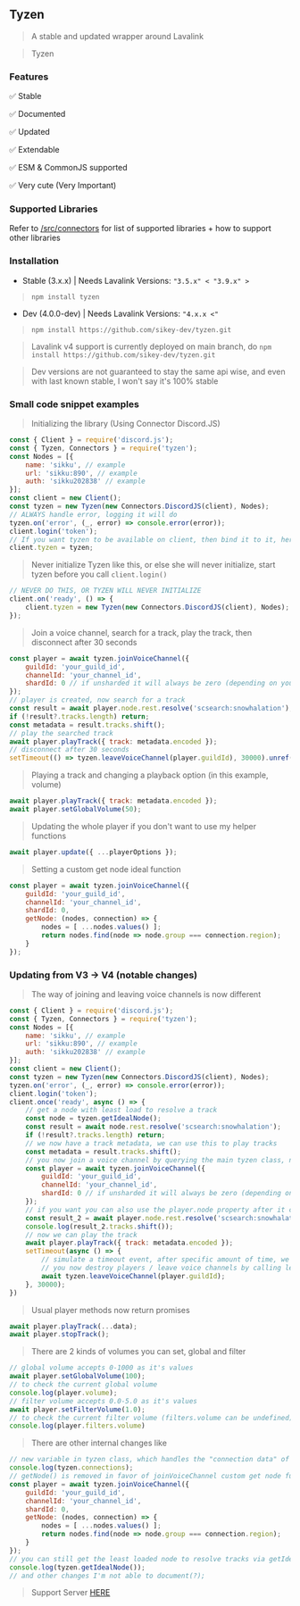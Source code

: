 ## Tyzen

> A stable and updated wrapper around Lavalink

> Tyzen

### Features

✅ Stable

✅ Documented

✅ Updated

✅ Extendable

✅ ESM & CommonJS supported

✅ Very cute (Very Important)

### Supported Libraries

Refer to [/src/connectors](https://github.com/sikey-dev/tyzen/tree/main/src/connectors) for list of supported libraries + how to support other libraries

### Installation

*   Stable (3.x.x) | Needs Lavalink Versions: `"3.5.x" < "3.9.x" >`

> `npm install tyzen`

*   Dev (4.0.0-dev) | Needs Lavalink Versions: `"4.x.x <"`

> `npm install https://github.com/sikey-dev/tyzen.git`

> Lavalink v4 support is currently deployed on main branch, do `npm install https://github.com/sikey-dev/tyzen.git`

> Dev versions are not guaranteed to stay the same api wise, and even with last known stable, I won't say it's 100% stable

### Small code snippet examples

> Initializing the library (Using Connector Discord.JS)
```js
const { Client } = require('discord.js');
const { Tyzen, Connectors } = require('tyzen');
const Nodes = [{
    name: 'sikku', // example
    url: 'sikku:890', // example
    auth: 'sikku202838' // example
}];
const client = new Client();
const tyzen = new Tyzen(new Connectors.DiscordJS(client), Nodes);
// ALWAYS handle error, logging it will do
tyzen.on('error', (_, error) => console.error(error));
client.login('token');
// If you want tyzen to be available on client, then bind it to it, here is one example of it
client.tyzen = tyzen;
```

> Never initialize Tyzen like this, or else she will never initialize, start tyzen before you call `client.login()`
```js
// NEVER DO THIS, OR TYZEN WILL NEVER INITIALIZE
client.on('ready', () => {
    client.tyzen = new Tyzen(new Connectors.DiscordJS(client), Nodes);
});
```

> Join a voice channel, search for a track, play the track, then disconnect after 30 seconds
```js
const player = await tyzen.joinVoiceChannel({
    guildId: 'your_guild_id',
    channelId: 'your_channel_id',
    shardId: 0 // if unsharded it will always be zero (depending on your library implementation)
});
// player is created, now search for a track
const result = await player.node.rest.resolve('scsearch:snowhalation');
if (!result?.tracks.length) return;
const metadata = result.tracks.shift();
// play the searched track
await player.playTrack({ track: metadata.encoded });
// disconnect after 30 seconds
setTimeout(() => tyzen.leaveVoiceChannel(player.guildId), 30000).unref();
```

> Playing a track and changing a playback option (in this example, volume)
```js
await player.playTrack({ track: metadata.encoded });
await player.setGlobalVolume(50);
```

> Updating the whole player if you don\'t want to use my helper functions
```js
await player.update({ ...playerOptions });
```

> Setting a custom get node ideal function
```js
const player = await tyzen.joinVoiceChannel({
    guildId: 'your_guild_id',
    channelId: 'your_channel_id',
    shardId: 0,
    getNode: (nodes, connection) => { 
        nodes = [ ...nodes.values() ];
        return nodes.find(node => node.group === connection.region);
    }
});
```

### Updating from V3 -> V4 (notable changes)

> The way of joining and leaving voice channels is now different
```js
const { Client } = require('discord.js');
const { Tyzen, Connectors } = require('tyzen');
const Nodes = [{
    name: 'sikku', // example
    url: 'sikku:890', // example
    auth: 'sikku202838' // example
}];
const client = new Client();
const tyzen = new Tyzen(new Connectors.DiscordJS(client), Nodes);
tyzen.on('error', (_, error) => console.error(error));
client.login('token');
client.once('ready', async () => {
    // get a node with least load to resolve a track
    const node = tyzen.getIdealNode();
    const result = await node.rest.resolve('scsearch:snowhalation');
    if (!result?.tracks.length) return;
    // we now have a track metadata, we can use this to play tracks
    const metadata = result.tracks.shift();
    // you now join a voice channel by querying the main tyzen class, not on the node anymore
    const player = await tyzen.joinVoiceChannel({
        guildId: 'your_guild_id',
        channelId: 'your_channel_id',
        shardId: 0 // if unsharded it will always be zero (depending on your library implementation)
    });
    // if you want you can also use the player.node property after it connects to resolve tracks
    const result_2 = await player.node.rest.resolve('scsearch:snowhalation');
    console.log(result_2.tracks.shift());
    // now we can play the track
    await player.playTrack({ track: metadata.encoded });
    setTimeout(async () => {
        // simulate a timeout event, after specific amount of time, we leave the voice channel
        // you now destroy players / leave voice channels by calling leaveVoiceChannel in main tyzen class
        await tyzen.leaveVoiceChannel(player.guildId);
    }, 30000);
})
```

> Usual player methods now return promises
```js
await player.playTrack(...data);
await player.stopTrack();
```

> There are 2 kinds of volumes you can set, global and filter
```js
// global volume accepts 0-1000 as it's values
await player.setGlobalVolume(100);
// to check the current global volume
console.log(player.volume);
// filter volume accepts 0.0-5.0 as it's values
await player.setFilterVolume(1.0);
// to check the current filter volume (filters.volume can be undefined)
console.log(player.filters.volume)
```

> There are other internal changes like 
```js
// new variable in tyzen class, which handles the "connection data" of discord only
console.log(tyzen.connections);
// getNode() is removed in favor of joinVoiceChannel custom get node function, example:
const player = await tyzen.joinVoiceChannel({
    guildId: 'your_guild_id',
    channelId: 'your_channel_id',
    shardId: 0,
    getNode: (nodes, connection) => {
        nodes = [ ...nodes.values() ];
        return nodes.find(node => node.group === connection.region);
    }
});
// you can still get the least loaded node to resolve tracks via getIdealNode();
console.log(tyzen.getIdealNode());
// and other changes I'm not able to document(?);
```

> Support Server [HERE](https://discord.gg/s95KsC7yKe)